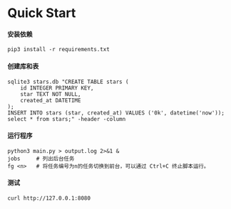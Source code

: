 
# Quick Start
#### 安装依赖
```
pip3 install -r requirements.txt
```


#### 创建库和表
```
sqlite3 stars.db "CREATE TABLE stars (
    id INTEGER PRIMARY KEY,
    star TEXT NOT NULL,
    created_at DATETIME
); 
INSERT INTO stars (star, created_at) VALUES ('0k', datetime('now'));
select * from stars;" -header -column
```


#### 运行程序
```
python3 main.py > output.log 2>&1 &
jobs     # 列出后台任务
fg <n>   # 将任务编号为n的任务切换到前台，可以通过 Ctrl+C 终止脚本运行。
```


#### 测试
```
curl http://127.0.0.1:8080
```